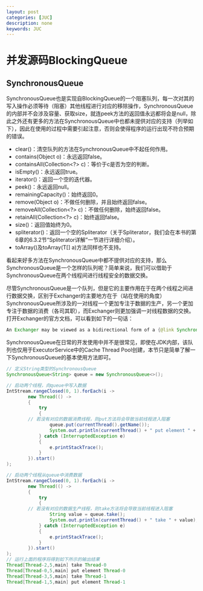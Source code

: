 ```yaml
---
layout: post
categories: [JUC]
description: none
keywords: JUC
---
```

# 并发源码BlockingQueue

## SynchronousQueue
SynchronousQueue也是实现自BlockingQueue的一个阻塞队列，每一次对其的写入操作必须等待（阻塞）其他线程进行对应的移除操作，SynchronousQueue的内部并不会涉及容量、获取size，就连peek方法的返回值永远都将会是null，除此之外还有更多的方法在SynchronousQueue中也都未提供对应的支持（列举如下），因此在使用的过程中需要引起注意，否则会使得程序的运行出现不符合预期的错误。
- clear()：清空队列的方法在SynchronousQueue中不起任何作用。
- contains(Object o)：永远返回false。
- containsAll(Collection<?> c)：等价于c是否为空的判断。
- isEmpty()：永远返回true。
- iterator()：返回一个空的迭代器。
- peek()：永远返回null。
- remainingCapacity()：始终返回0。
- remove(Object o)：不做任何删除，并且始终返回false。
- removeAll(Collection<?> c)：不做任何删除，始终返回false。
- retainAll(Collection<?> c)：始终返回false。
- size()：返回值始终为0。
- spliterator()：返回一个空的Spliterator（关于Spliterator，我们会在本书的第6章的6.3.2节“Spliterator详解”一节进行详细介绍）。
- toArray()及toArray(T[] a)方法同样也不支持。

看起来好多方法在SynchronousQueue中都不提供对应的支持，那么SynchronousQueue是一个怎样的队列呢？简单来说，我们可以借助于SynchronousQueue在两个线程间进行线程安全的数据交换。

尽管SynchronousQueue是一个队列，但是它的主要作用在于在两个线程之间进行数据交换，区别于Exchanger的主要地方在于（站在使用的角度）SynchronousQueue所涉及的一对线程一个更加专注于数据的生产，另一个更加专注于数据的消费（各司其职），而Exchanger则更加强调一对线程数据的交换。打开Exchanger的官方文档，可以看到如下的一句话：
```java
An Exchanger may be viewed as a bidirectional form of a {@link SynchronousQueue}. Exchanger 可以看作一个双向的SynchronousQueue
```

SynchronousQueue在日常的开发使用中并不是很常见，即使在JDK内部，该队列也仅用于ExecutorService中的Cache Thread Pool创建，本节只是简单了解一下SynchronousQueue的基本使用方法即可。
```java
// 定义String类型的SynchronousQueue
SynchronousQueue<String> queue = new SynchronousQueue<>();

// 启动两个线程，向queue中写入数据
IntStream.rangeClosed(0, 1).forEach(i ->
        new Thread(() ->
        {
            try
            {
        // 若没有对应的数据消费线程，则put方法将会导致当前线程进入阻塞
                queue.put(currentThread().getName());
                System.out.println(currentThread() + " put element " + currentThread().getName());
            } catch (InterruptedException e)
            {
                e.printStackTrace();
            }
        }).start()
);

// 启动两个线程从queue中消费数据
IntStream.rangeClosed(0, 1).forEach(i ->
        new Thread(() ->
        {
            try
            {
        // 若没有对应的数据生产线程，则take方法将会导致当前线程进入阻塞
                String value = queue.take();
                System.out.println(currentThread() + " take " + value);
            } catch (InterruptedException e)
            {
                e.printStackTrace();
            }
        }).start()
);
// 运行上面的程序将得到如下所示的输出结果
Thread[Thread-2,5,main] take Thread-0
Thread[Thread-0,5,main] put element Thread-0
Thread[Thread-3,5,main] take Thread-1
Thread[Thread-1,5,main] put element Thread-1
```
